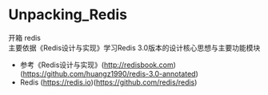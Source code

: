 # Unpacking_Redis
开箱 redis  
主要依据《Redis设计与实现》学习Redis 3.0版本的设计核心思想与主要功能模块
- 参考《Redis设计与实现》(http://redisbook.com)(https://github.com/huangz1990/redis-3.0-annotated)
- Redis (https://redis.io)(https://github.com/redis/redis)